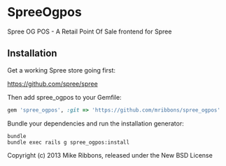 SpreeOgpos
==========

Spree OG POS - A Retail Point Of Sale frontend for Spree

Installation
------------

Get a working Spree store going first:

https://github.com/spree/spree

Then add spree_ogpos to your Gemfile:

```ruby
gem 'spree_ogpos', :git => 'https://github.com/mribbons/spree_ogpos'
```

Bundle your dependencies and run the installation generator:

```shell
bundle
bundle exec rails g spree_ogpos:install
```

Copyright (c) 2013 Mike Ribbons, released under the New BSD License
